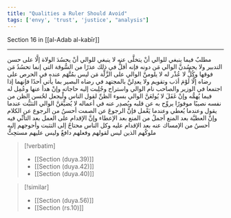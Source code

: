 ```yaml
---
title: "Qualities a Ruler Should Avoid"
tags: ['envy', 'trust', 'justice', "analysis"]
---
```


 Section 16 in [[al-Adab al-kabīr]]

---
مطلبٌ فيما ينبغي للوالي أنْ يتخلَّى عنه لا ينبغي للوالي أنْ يحسُدَ الولاة إلَّا على حسن التدبير  ولا يحسُدنَّ الوالي مَن دونه فإنه أقلُّ في ذلك عذرًا من السُّوقة التي إنما تحسُدُ مَن فوقها وكُلٌّ لا عُذْر له  لا يلومنَّ الوالي على الزَّلَّة مَن ليس بمُتَّهَم عنده في الحرص على رضاه إلَّا لَوْمَ أدَب وتقويم ولا يعدِلنَّ بالمجتهد في رضاه البصير بما يأتي أحدًا  فإنهما إذا اجتمعا في الوزير والصاحب نام الوالي واستراح وجُلِبت إليه حاجاته وإنْ هدأ عنها وعُمِل له فيما يُهمُّه وإنْ غَفَلَ  لا يُولعَنَّ الوالي بسوء الظنِّ لقول الناس ولْيجعل لحُسن الظن من نفسه نصيبًا موفورًا يروِّح به عن قلبه ويُصدِر عنه في أعماله  لا يُضيِّعَنَّ الوالي التثبُّت عندما يقول وعندما يُعطي وعندما يَعْمل  فإنَّ الرجوعَ عن الصمت أحسنُ من الرجوع عن الكلام وإنَّ العطيَّة بعد المنع أجملُ من المنع بعد الإعطاء وإنَّ الإقدام على العمل بعد التأنِّي فيه أحسنُ من الإمساك عنه بعد الإقدام عليه  وكل الناس محتاجٌ إلى التثبت  وأحوجهم إليه ملوكُهم الذين ليس لقولهم وفعلهم دافعٌ وليس عليهم مستحِثٌّ

> [!verbatim]
> - [[Section (duya.39)]]
> - [[Section (duya.42)]]
> - [[Section (duya.40)]]

> [!similar]
> - [[Section (duya.56)]]
> - [[Section (rs.10)]]
